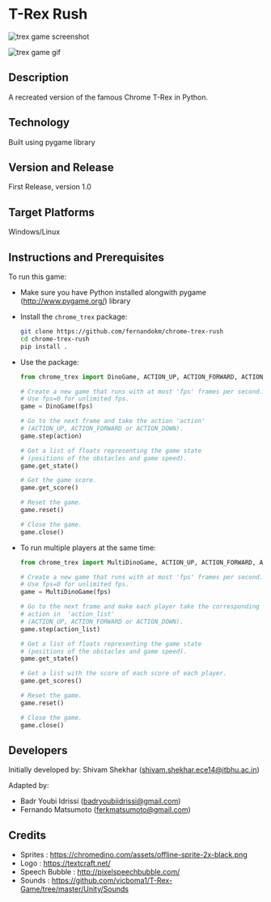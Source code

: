 # T-Rex Rush 

![trex game screenshot](https://github.com/shivamshekhar/Chrome-T-Rex-Rush/raw/master/screenshot.png)

![trex game gif](https://github.com/shivamshekhar/Chrome-T-Rex-Rush/raw/master/screenshot.gif)

## Description

A recreated version of the famous Chrome T-Rex in Python.

## Technology

Built using pygame library

## Version and Release

First Release, version 1.0

## Target Platforms

Windows/Linux

## Instructions and Prerequisites

To run this game:  

* Make sure you have Python installed alongwith pygame (<http://www.pygame.org/>) library
* Install the `chrome_trex` package:

    ```bash
    git clone https://github.com/fernandokm/chrome-trex-rush
    cd chrome-trex-rush
    pip install .
    ```

* Use the package:

    ```python
    from chrome_trex import DinoGame, ACTION_UP, ACTION_FORWARD, ACTION_DOWN

    # Create a new game that runs with at most 'fps' frames per second.
    # Use fps=0 for unlimited fps.
    game = DinoGame(fps)

    # Go to the next frame and take the action 'action'
    # (ACTION_UP, ACTION_FORWARD or ACTION_DOWN).
    game.step(action)

    # Get a list of floats representing the game state
    # (positions of the obstacles and game speed).
    game.get_state()

    # Get the game score.
    game.get_score()

    # Reset the game.
    game.reset()

    # Close the game.
    game.close()
    ```

* To run multiple players at the same time:

    ```python
    from chrome_trex import MultiDinoGame, ACTION_UP, ACTION_FORWARD, ACTION_DOWN

    # Create a new game that runs with at most 'fps' frames per second.
    # Use fps=0 for unlimited fps.
    game = MultiDinoGame(fps)

    # Go to the next frame and make each player take the corresponding
    # action in  'action_list'
    # (ACTION_UP, ACTION_FORWARD or ACTION_DOWN).
    game.step(action_list)

    # Get a list of floats representing the game state
    # (positions of the obstacles and game speed).
    game.get_state()

    # Get a list with the score of each score of each player.
    game.get_scores()

    # Reset the game.
    game.reset()

    # Close the game.
    game.close()
    ```

## Developers

Initially developed by: Shivam Shekhar (shivam.shekhar.ece14@itbhu.ac.in)

Adapted by:

* Badr Youbi Idrissi (badryoubiidrissi@gmail.com)
* Fernando Matsumoto (ferkmatsumoto@gmail.com)

## Credits

* Sprites : <https://chromedino.com/assets/offline-sprite-2x-black.png>
* Logo : <https://textcraft.net/>
* Speech Bubble : <http://pixelspeechbubble.com/>
* Sounds : <https://github.com/vicboma1/T-Rex-Game/tree/master/Unity/Sounds>
